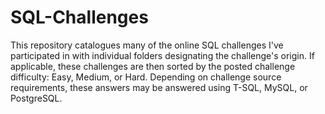 # SQL-Challenges
This repository catalogues many of the online SQL challenges I've participated in with individual folders designating the challenge's origin. If applicable, these challenges are then sorted by the posted challenge difficulty: Easy, Medium, or Hard. Depending on challenge source requirements, these answers may be answered using T-SQL, MySQL, or PostgreSQL.
